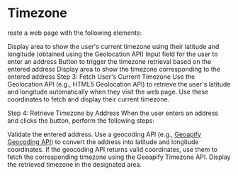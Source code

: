# Timezone

reate a web page with the following elements:

Display area to show the user's current timezone using their latitude and longitude (obtained using the Geolocation API)
Input field for the user to enter an address
Button to trigger the timezone retrieval based on the entered address
Display area to show the timezone corresponding to the entered address
Step 3: Fetch User's Current Timezone
Use the Geolocation API (e.g., HTML5 Geolocation API) to retrieve the user's latitude and longitude automatically when they visit the web page. Use these coordinates to fetch and display their current timezone.

Step 4: Retrieve Timezone by Address
When the user enters an address and clicks the button, perform the following steps:

Validate the entered address.
Use a geocoding API (e.g., [Geoapify Geocoding API](https://www.geoapify.com/geocoding-api)) to convert the address into latitude and longitude coordinates.
If the geocoding API returns valid coordinates, use them to fetch the corresponding timezone using the Geoapify Timezone API.
Display the retrieved timezone in the designated area.
